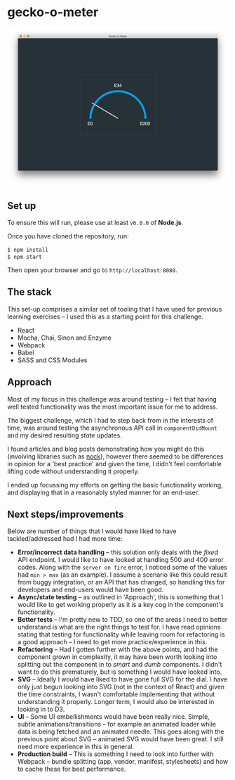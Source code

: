 # gecko-o-meter

![gecko-o-meter](gecko-o-meter.png)

## Set up

To ensure this will run, please use at least `v6.0.0` of __Node.js__.

Once you have cloned the repository, run:

```
$ npm install
$ npm start
```

Then open your browser and go to `http://localhost:8080`.

## The stack

This set-up comprises a similar set of tooling that I have used for previous learning exercises – I used this as a starting point for this challenge.

* React
* Mocha, Chai, Sinon and Enzyme
* Webpack
* Babel
* SASS and CSS Modules

## Approach

Most of my focus in this challenge was around testing – I felt that having well tested functionality was the most important issue for me to address.

The biggest challenge, which I had to step back from in the interests of time, was around testing the asynchronous API call in `componentDidMount` and my desired resulting _state_ updates.

I found articles and blog posts demonstrating how you might do this (involving libraries such as [nock](https://github.com/node-nock/nock)), however there seemed to be differences in opinion for a 'best practice' and given the time, I didn't feel comfortable lifting code without understanding it properly.

I ended up focussing my efforts on getting the basic functionality working, and displaying that in a reasonably styled manner for an end-user.

## Next steps/improvements

Below are number of things that I would have liked to have tackled/addressed had I had more time:

* __Error/incorrect data handling__ – this solution only deals with the _fixed_ API endpoint. I would like to have looked at handling 500 and 400 error codes. Along with the `server on fire` error, I noticed some of the values had `min > max` (as an example). I assume a scenario like this could result from buggy integration, or an API that has changed, so handling this for developers and end-users would have been good.
* __Async/state testing__ – as outlined in 'Approach', this is something that I would like to get working properly as it is a key cog in the component's functionality.
* __Better tests__ – I'm pretty new to TDD, so one of the areas I need to better understand is what are the right things to test for. I have read opinions stating that testing for functionality while leaving room for refactoring is a good approach – I need to get more practice/experience in this.
* __Refactoring__ – Had I gotten further with the above points, and had the component grown in complexity, it may have been worth looking into splitting out the component in to _smart_ and _dumb_ components. I didn't want to do this prematurely, but is something I would have looked into.
* __SVG__ – Ideally I would have liked to have gone full SVG for the dial. I have only just begun looking into SVG (not in the context of React) and given the time constraints, I wasn't comfortable implementing that without understanding it properly. Longer term, I would also be interested in looking in to D3.
* __UI__ – Some UI embellishments would have been really nice. Simple, subtle animations/transitions – for example an animated loader while data is being fetched and an animated needle. This goes along with the previous point about SVG – animated SVG would have been great. I still need more experience in this in general.
* __Production build__ – This is something I need to look into further with Webpack – bundle splitting (app, vendor, manifest, stylesheets) and how to cache these for best performance.